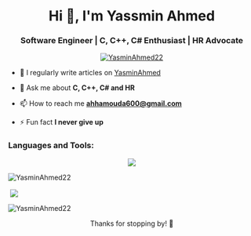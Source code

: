 <h1 align="center">Hi 👋, I'm Yassmin Ahmed</h1>
<h3 align="center">Software Engineer | C, C++, C# Enthusiast | HR Advocate</h3>

<p align="center"> <a href="https://github.com/ryo-ma/github-profile-trophy"><img src="https://github-profile-trophy.vercel.app/?username=YasminAhmed22" alt="YasminAhmed22" /></a> </p>

- 📝 I regularly write articles on [YasminAhmed](https://www.linkedin.com/in/yasmine-ahmed-9836b1349)

- 💬 Ask me about **C, C++, C# and HR**

- 📫 How to reach me **ahhamouda600@gmail.com**

- ⚡ Fun fact **I never give up**
 
<h3 align="left">Languages and Tools:</h3>
<p align="center">
  <a href="https://skillicons.dev">
    <img src="https://skillicons.dev/icons?i=c,cs,cpp,visualstudio" />
  </a>
</p>

<p><img align="center" src="https://github-readme-stats.vercel.app/api/top-langs?username=YasminAhmed22&show_icons=true&locale=en&layout=compact" alt="YasminAhmed22" /></p>

<p>&nbsp;<img align="center" src="https://github-readme-stats.vercel.app/api?username=YasminAhmed22&show_icons=true&locale=en"YasminAhmed22" /></p>

<p><img align="center" src="https://github-readme-streak-stats.herokuapp.com/?user=YasminAhmed22&" alt="YasminAhmed22" /></p>

<p align="center">Thanks for stopping by! 🌟</p>
